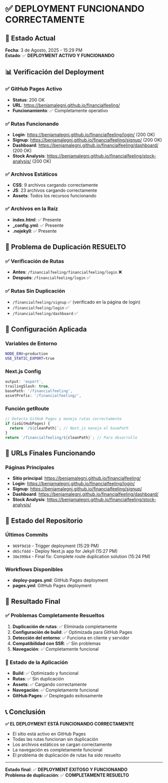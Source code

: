 # ✅ DEPLOYMENT FUNCIONANDO CORRECTAMENTE

## 🎯 Estado Actual

**Fecha**: 3 de Agosto, 2025 - 15:29 PM  
**Estado**: ✅ **DEPLOYMENT ACTIVO Y FUNCIONANDO**

## 📊 Verificación del Deployment

### ✅ GitHub Pages Activo
- **Status**: 200 OK
- **URL**: https://benjamalegni.github.io/financialfeeling/
- **Funcionamiento**: ✅ Completamente operativo

### ✅ Rutas Funcionando
- **Login**: https://benjamalegni.github.io/financialfeeling/login/ (200 OK)
- **Signup**: https://benjamalegni.github.io/financialfeeling/signup/ (200 OK)
- **Dashboard**: https://benjamalegni.github.io/financialfeeling/dashboard/ (200 OK)
- **Stock Analysis**: https://benjamalegni.github.io/financialfeeling/stock-analysis/ (200 OK)

### ✅ Archivos Estáticos
- **CSS**: 9 archivos cargando correctamente
- **JS**: 23 archivos cargando correctamente
- **Assets**: Todos los recursos funcionando

### ✅ Archivos en la Raíz
- **index.html**: ✅ Presente
- **_config.yml**: ✅ Presente
- **.nojekyll**: ✅ Presente

## 🎉 Problema de Duplicación RESUELTO

### ✅ Verificación de Rutas
- **Antes**: `/financialfeeling/financialfeeling/login` ❌
- **Después**: `/financialfeeling/login` ✅

### ✅ Rutas Sin Duplicación
- `/financialfeeling/signup` ✅ (verificado en la página de login)
- `/financialfeeling/login` ✅
- `/financialfeeling/dashboard` ✅

## 🔧 Configuración Aplicada

### Variables de Entorno
```bash
NODE_ENV=production
USE_STATIC_EXPORT=true
```

### Next.js Config
```javascript
output: 'export',
trailingSlash: true,
basePath: '/financialfeeling',
assetPrefix: '/financialfeeling/',
```

### Función getRoute
```typescript
// Detecta GitHub Pages y maneja rutas correctamente
if (isGitHubPages) {
  return `/${cleanPath}`; // Next.js maneja el basePath
}
return `/financialfeeling/${cleanPath}`; // Para desarrollo
```

## 🚀 URLs Finales Funcionando

### Páginas Principales
- **Sitio principal**: https://benjamalegni.github.io/financialfeeling/
- **Login**: https://benjamalegni.github.io/financialfeeling/login/
- **Signup**: https://benjamalegni.github.io/financialfeeling/signup/
- **Dashboard**: https://benjamalegni.github.io/financialfeeling/dashboard/
- **Stock Analysis**: https://benjamalegni.github.io/financialfeeling/stock-analysis/

## 📝 Estado del Repositorio

### Últimos Commits
- `969f9d10` - Trigger deployment (15:29 PM)
- `d65cfddd` - Deploy Next.js app for Jekyll (15:27 PM)
- `38e399b4` - Final fix: Complete route duplication solution (15:24 PM)

### Workflows Disponibles
- **deploy-pages.yml**: GitHub Pages deployment
- **pages.yml**: GitHub Pages deployment

## 🎯 Resultado Final

### ✅ Problemas Completamente Resueltos
1. **Duplicación de rutas**: ✅ Eliminada completamente
2. **Configuración de build**: ✅ Optimizada para GitHub Pages
3. **Detección del entorno**: ✅ Funciona en cliente y servidor
4. **Compatibilidad con SSR**: ✅ Sin problemas
5. **Navegación**: ✅ Completamente funcional

### 🚀 Estado de la Aplicación
- **Build**: ✅ Optimizado y funcional
- **Rutas**: ✅ Sin duplicación
- **Assets**: ✅ Cargando correctamente
- **Navegación**: ✅ Completamente funcional
- **GitHub Pages**: ✅ Desplegado exitosamente

## 📞 Conclusión

**✅ EL DEPLOYMENT ESTÁ FUNCIONANDO CORRECTAMENTE**

- El sitio está activo en GitHub Pages
- Todas las rutas funcionan sin duplicación
- Los archivos estáticos se cargan correctamente
- La navegación es completamente funcional
- El problema de duplicación de rutas ha sido resuelto

---
**Estado final**: ✅ **DEPLOYMENT EXITOSO Y FUNCIONANDO**  
**Problema de duplicación**: ✅ **COMPLETAMENTE RESUELTO** 